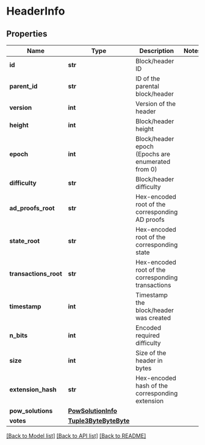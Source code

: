 # HeaderInfo

## Properties
Name | Type | Description | Notes
------------ | ------------- | ------------- | -------------
**id** | **str** | Block/header ID | 
**parent_id** | **str** | ID of the parental block/header | 
**version** | **int** | Version of the header | 
**height** | **int** | Block/header height | 
**epoch** | **int** | Block/header epoch (Epochs are enumerated from 0) | 
**difficulty** | **str** | Block/header difficulty | 
**ad_proofs_root** | **str** | Hex-encoded root of the corresponding AD proofs | 
**state_root** | **str** | Hex-encoded root of the corresponding state | 
**transactions_root** | **str** | Hex-encoded root of the corresponding transactions | 
**timestamp** | **int** | Timestamp the block/header was created | 
**n_bits** | **int** | Encoded required difficulty | 
**size** | **int** | Size of the header in bytes | 
**extension_hash** | **str** | Hex-encoded hash of the corresponding extension | 
**pow_solutions** | [**PowSolutionInfo**](PowSolutionInfo.md) |  | 
**votes** | [**Tuple3ByteByteByte**](Tuple3ByteByteByte.md) |  | 

[[Back to Model list]](../README.md#documentation-for-models) [[Back to API list]](../README.md#documentation-for-api-endpoints) [[Back to README]](../README.md)

